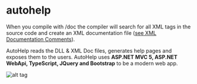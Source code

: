 # autohelp

When you compile with /doc the compiler will search for all XML tags in the source code and create an XML documentation file  ([see XML Documentation Comments](http://msdn.microsoft.com/en-us/library/vstudio/b2s063f7%28v=vs.110%29.aspx)).

AutoHelp reads the DLL & XML Doc files, generates help pages and exposes them to the users.
AutoHelp uses **ASP.NET MVC 5, ASP.NET WebApi, TypeScript, JQuery and Bootstrap** to be a modern web app.

![alt tag](http://download-codeplex.sec.s-msft.com/Download?ProjectName=autohelp&DownloadId=857850)

